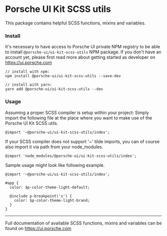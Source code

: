 # Porsche UI Kit SCSS utils
This package contains helpful SCSS functions, mixins and variables.

### Install
It's necessary to have access to Porsche UI private NPM registry to be able to install `@porsche-ui/ui-kit-scss-utils` NPM package. If you don't have an account yet, please first read more about getting started as developer on https://ui.porsche.com

```
// install with npm:
npm install @porsche-ui/ui-kit-scss-utils --save-dev

// install with yarn:
yarn add @porsche-ui/ui-kit-scss-utils --dev
```

### Usage
Assuming a proper SCSS compiler is setup within your project: Simply import the following file 
at the place where you want to make use of the Porsche UI Kit SCSS utils.

```
@import '~@porsche-ui/ui-kit-scss-utils/index';
```

If your SCSS compiler does not support '~' tilde imports, you can of course also import it via
path from your node_modules.

```
@import 'node_modules/@porsche-ui/ui-kit-scss-utils/index';
```

Sample usage might look like following example.

```
@import '~@porsche-ui/ui-kit-scss-utils/index';

#app {
  color: $p-color-theme-light-default;
  
  @include p-breakpoint('s') {
    color: $p-color-theme-light-brand;
  }
}
```

---

Full documentation of available SCSS functions, mixins and variables can be found on https://ui.porsche.com
